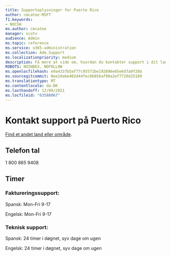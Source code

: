 ```yaml
---
title: Supportoplysninger for Puerto Rico
author: cmcatee-MSFT
f1.keywords:
- NOCSH
ms.author: cmcatee
manager: scotv
audience: Admin
ms.topic: reference
ms.service: o365-administration
ms.collection: Adm_Support
ms.localizationpriority: medium
description: Få mere at vide om, hvordan du kontakter support i dit land eller område.
ROBOTS: NOINDEX, NOFOLLOW
ms.openlocfilehash: e9a4337b5af77c95571be192896e65e6d7a0f26b
ms.sourcegitcommit: 0ee2dabe402d44fecb6856af98a2ef7720d25189
ms.translationtype: MT
ms.contentlocale: da-DK
ms.lasthandoff: 12/09/2021
ms.locfileid: "63588067"
---
```

# <a name="contact-support-for-puerto-rico"></a>Kontakt support på Puerto Rico

[Find et andet land eller område](../get-help-support.md).

## <a name="phone-number"></a>Telefon tal
1 800 865 9408

## <a name="hours"></a>Timer
### <a name="billing-support"></a>Faktureringssupport:

Spansk: Mon-Fri 9-17

Engelsk: Mon-Fri 9-17

### <a name="technical-support"></a>Teknisk support:

Spansk: 24 timer i døgnet, syv dage om ugen

Engelsk: 24 timer i døgnet, syv dage om ugen
